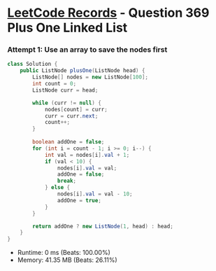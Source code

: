 # [LeetCode Records](../../README.md) - Question 369 Plus One Linked List

### Attempt 1: Use an array to save the nodes first
```java
class Solution {
    public ListNode plusOne(ListNode head) {
        ListNode[] nodes = new ListNode[100];
        int count = 0;
        ListNode curr = head;

        while (curr != null) {
            nodes[count] = curr;
            curr = curr.next;
            count++;
        }
        
        boolean addOne = false;
        for (int i = count - 1; i >= 0; i--) {            
            int val = nodes[i].val + 1;
            if (val < 10) {
                nodes[i].val = val;
                addOne = false;
                break;
            } else {
                nodes[i].val = val - 10;
                addOne = true;
            }
        }

        return addOne ? new ListNode(1, head) : head;
    }
}
```
- Runtime: 0 ms (Beats: 100.00%)
- Memory: 41.35 MB (Beats: 26.11%)

<br>
